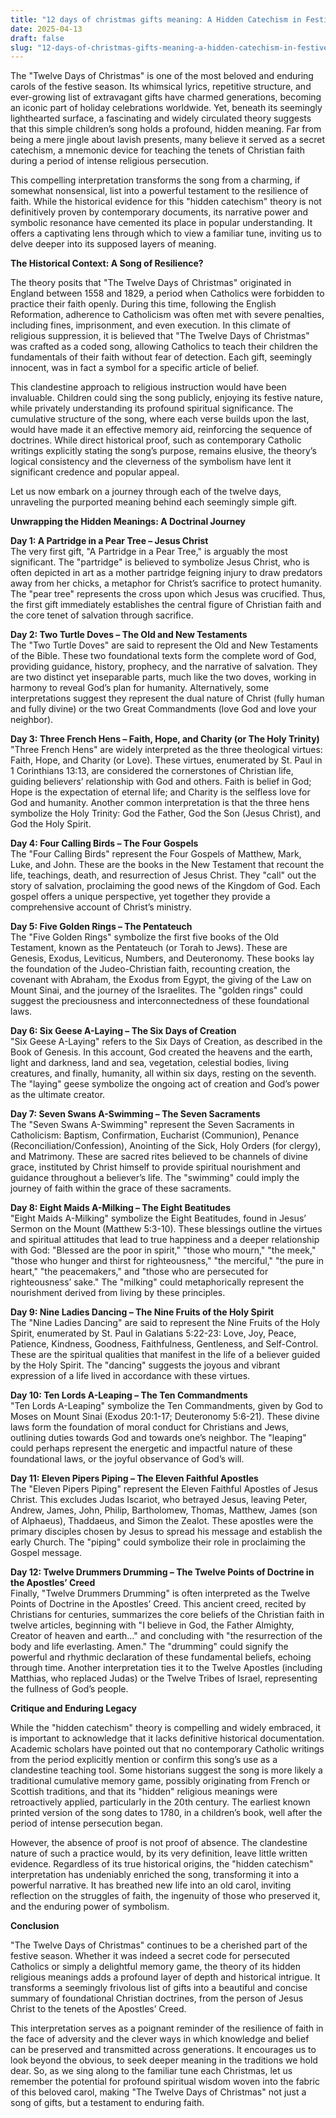 ```yaml
---
title: "12 days of christmas gifts meaning: A Hidden Catechism in Festive Song"
date: 2025-04-13
draft: false
slug: "12-days-of-christmas-gifts-meaning-a-hidden-catechism-in-festive-song" 
---
```


The "Twelve Days of Christmas" is one of the most beloved and enduring carols of the festive season. Its whimsical lyrics, repetitive structure, and ever-growing list of extravagant gifts have charmed generations, becoming an iconic part of holiday celebrations worldwide. Yet, beneath its seemingly lighthearted surface, a fascinating and widely circulated theory suggests that this simple children’s song holds a profound, hidden meaning. Far from being a mere jingle about lavish presents, many believe it served as a secret catechism, a mnemonic device for teaching the tenets of Christian faith during a period of intense religious persecution.

This compelling interpretation transforms the song from a charming, if somewhat nonsensical, list into a powerful testament to the resilience of faith. While the historical evidence for this "hidden catechism" theory is not definitively proven by contemporary documents, its narrative power and symbolic resonance have cemented its place in popular understanding. It offers a captivating lens through which to view a familiar tune, inviting us to delve deeper into its supposed layers of meaning.

**The Historical Context: A Song of Resilience?**

The theory posits that "The Twelve Days of Christmas" originated in England between 1558 and 1829, a period when Catholics were forbidden to practice their faith openly. During this time, following the English Reformation, adherence to Catholicism was often met with severe penalties, including fines, imprisonment, and even execution. In this climate of religious suppression, it is believed that "The Twelve Days of Christmas" was crafted as a coded song, allowing Catholics to teach their children the fundamentals of their faith without fear of detection. Each gift, seemingly innocent, was in fact a symbol for a specific article of belief.

This clandestine approach to religious instruction would have been invaluable. Children could sing the song publicly, enjoying its festive nature, while privately understanding its profound spiritual significance. The cumulative structure of the song, where each verse builds upon the last, would have made it an effective memory aid, reinforcing the sequence of doctrines. While direct historical proof, such as contemporary Catholic writings explicitly stating the song’s purpose, remains elusive, the theory’s logical consistency and the cleverness of the symbolism have lent it significant credence and popular appeal.

Let us now embark on a journey through each of the twelve days, unraveling the purported meaning behind each seemingly simple gift.

**Unwrapping the Hidden Meanings: A Doctrinal Journey**

**Day 1: A Partridge in a Pear Tree – Jesus Christ**  
The very first gift, "A Partridge in a Pear Tree," is arguably the most significant. The "partridge" is believed to symbolize Jesus Christ, who is often depicted in art as a mother partridge feigning injury to draw predators away from her chicks, a metaphor for Christ’s sacrifice to protect humanity. The "pear tree" represents the cross upon which Jesus was crucified. Thus, the first gift immediately establishes the central figure of Christian faith and the core tenet of salvation through sacrifice.

**Day 2: Two Turtle Doves – The Old and New Testaments**  
The "Two Turtle Doves" are said to represent the Old and New Testaments of the Bible. These two foundational texts form the complete word of God, providing guidance, history, prophecy, and the narrative of salvation. They are two distinct yet inseparable parts, much like the two doves, working in harmony to reveal God’s plan for humanity. Alternatively, some interpretations suggest they represent the dual nature of Christ (fully human and fully divine) or the two Great Commandments (love God and love your neighbor).

**Day 3: Three French Hens – Faith, Hope, and Charity (or The Holy Trinity)**  
"Three French Hens" are widely interpreted as the three theological virtues: Faith, Hope, and Charity (or Love). These virtues, enumerated by St. Paul in 1 Corinthians 13:13, are considered the cornerstones of Christian life, guiding believers’ relationship with God and others. Faith is belief in God; Hope is the expectation of eternal life; and Charity is the selfless love for God and humanity. Another common interpretation is that the three hens symbolize the Holy Trinity: God the Father, God the Son (Jesus Christ), and God the Holy Spirit.

**Day 4: Four Calling Birds – The Four Gospels**  
The "Four Calling Birds" represent the Four Gospels of Matthew, Mark, Luke, and John. These are the books in the New Testament that recount the life, teachings, death, and resurrection of Jesus Christ. They "call" out the story of salvation, proclaiming the good news of the Kingdom of God. Each gospel offers a unique perspective, yet together they provide a comprehensive account of Christ’s ministry.

**Day 5: Five Golden Rings – The Pentateuch**  
The "Five Golden Rings" symbolize the first five books of the Old Testament, known as the Pentateuch (or Torah to Jews). These are Genesis, Exodus, Leviticus, Numbers, and Deuteronomy. These books lay the foundation of the Judeo-Christian faith, recounting creation, the covenant with Abraham, the Exodus from Egypt, the giving of the Law on Mount Sinai, and the journey of the Israelites. The "golden rings" could suggest the preciousness and interconnectedness of these foundational laws.

**Day 6: Six Geese A-Laying – The Six Days of Creation**  
"Six Geese A-Laying" refers to the Six Days of Creation, as described in the Book of Genesis. In this account, God created the heavens and the earth, light and darkness, land and sea, vegetation, celestial bodies, living creatures, and finally, humanity, all within six days, resting on the seventh. The "laying" geese symbolize the ongoing act of creation and God’s power as the ultimate creator.

**Day 7: Seven Swans A-Swimming – The Seven Sacraments**  
The "Seven Swans A-Swimming" represent the Seven Sacraments in Catholicism: Baptism, Confirmation, Eucharist (Communion), Penance (Reconciliation/Confession), Anointing of the Sick, Holy Orders (for clergy), and Matrimony. These are sacred rites believed to be channels of divine grace, instituted by Christ himself to provide spiritual nourishment and guidance throughout a believer’s life. The "swimming" could imply the journey of faith within the grace of these sacraments.

**Day 8: Eight Maids A-Milking – The Eight Beatitudes**  
"Eight Maids A-Milking" symbolize the Eight Beatitudes, found in Jesus’ Sermon on the Mount (Matthew 5:3-10). These blessings outline the virtues and spiritual attitudes that lead to true happiness and a deeper relationship with God: "Blessed are the poor in spirit," "those who mourn," "the meek," "those who hunger and thirst for righteousness," "the merciful," "the pure in heart," "the peacemakers," and "those who are persecuted for righteousness’ sake." The "milking" could metaphorically represent the nourishment derived from living by these principles.

**Day 9: Nine Ladies Dancing – The Nine Fruits of the Holy Spirit**  
The "Nine Ladies Dancing" are said to represent the Nine Fruits of the Holy Spirit, enumerated by St. Paul in Galatians 5:22-23: Love, Joy, Peace, Patience, Kindness, Goodness, Faithfulness, Gentleness, and Self-Control. These are the spiritual qualities that manifest in the life of a believer guided by the Holy Spirit. The "dancing" suggests the joyous and vibrant expression of a life lived in accordance with these virtues.

**Day 10: Ten Lords A-Leaping – The Ten Commandments**  
"Ten Lords A-Leaping" symbolize the Ten Commandments, given by God to Moses on Mount Sinai (Exodus 20:1-17; Deuteronomy 5:6-21). These divine laws form the foundation of moral conduct for Christians and Jews, outlining duties towards God and towards one’s neighbor. The "leaping" could perhaps represent the energetic and impactful nature of these foundational laws, or the joyful observance of God’s will.

**Day 11: Eleven Pipers Piping – The Eleven Faithful Apostles**  
The "Eleven Pipers Piping" represent the Eleven Faithful Apostles of Jesus Christ. This excludes Judas Iscariot, who betrayed Jesus, leaving Peter, Andrew, James, John, Philip, Bartholomew, Thomas, Matthew, James (son of Alphaeus), Thaddaeus, and Simon the Zealot. These apostles were the primary disciples chosen by Jesus to spread his message and establish the early Church. The "piping" could symbolize their role in proclaiming the Gospel message.

**Day 12: Twelve Drummers Drumming – The Twelve Points of Doctrine in the Apostles’ Creed**  
Finally, "Twelve Drummers Drumming" is often interpreted as the Twelve Points of Doctrine in the Apostles’ Creed. This ancient creed, recited by Christians for centuries, summarizes the core beliefs of the Christian faith in twelve articles, beginning with "I believe in God, the Father Almighty, Creator of heaven and earth…" and concluding with "the resurrection of the body and life everlasting. Amen." The "drumming" could signify the powerful and rhythmic declaration of these fundamental beliefs, echoing through time. Another interpretation ties it to the Twelve Apostles (including Matthias, who replaced Judas) or the Twelve Tribes of Israel, representing the fullness of God’s people.

**Critique and Enduring Legacy**

While the "hidden catechism" theory is compelling and widely embraced, it is important to acknowledge that it lacks definitive historical documentation. Academic scholars have pointed out that no contemporary Catholic writings from the period explicitly mention or confirm this song’s use as a clandestine teaching tool. Some historians suggest the song is more likely a traditional cumulative memory game, possibly originating from French or Scottish traditions, and that its "hidden" religious meanings were retroactively applied, particularly in the 20th century. The earliest known printed version of the song dates to 1780, in a children’s book, well after the period of intense persecution began.

However, the absence of proof is not proof of absence. The clandestine nature of such a practice would, by its very definition, leave little written evidence. Regardless of its true historical origins, the "hidden catechism" interpretation has undeniably enriched the song, transforming it into a powerful narrative. It has breathed new life into an old carol, inviting reflection on the struggles of faith, the ingenuity of those who preserved it, and the enduring power of symbolism.

**Conclusion**

"The Twelve Days of Christmas" continues to be a cherished part of the festive season. Whether it was indeed a secret code for persecuted Catholics or simply a delightful memory game, the theory of its hidden religious meanings adds a profound layer of depth and historical intrigue. It transforms a seemingly frivolous list of gifts into a beautiful and concise summary of foundational Christian doctrines, from the person of Jesus Christ to the tenets of the Apostles’ Creed.

This interpretation serves as a poignant reminder of the resilience of faith in the face of adversity and the clever ways in which knowledge and belief can be preserved and transmitted across generations. It encourages us to look beyond the obvious, to seek deeper meaning in the traditions we hold dear. So, as we sing along to the familiar tune each Christmas, let us remember the potential for profound spiritual wisdom woven into the fabric of this beloved carol, making "The Twelve Days of Christmas" not just a song of gifts, but a testament to enduring faith.